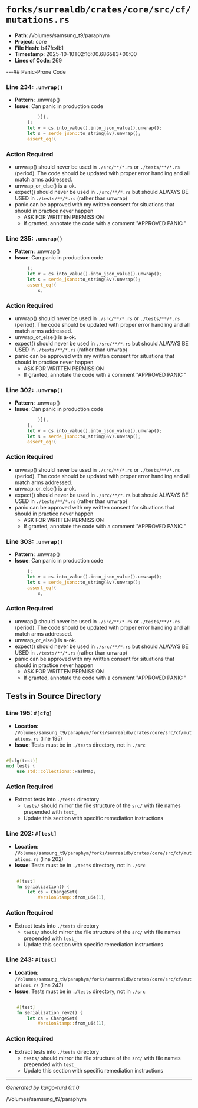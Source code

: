 # `forks/surrealdb/crates/core/src/cf/mutations.rs`

- **Path**: /Volumes/samsung_t9/paraphym
- **Project**: core
- **File Hash**: b47fc4b1  
- **Timestamp**: 2025-10-10T02:16:00.686583+00:00  
- **Lines of Code**: 269

---## Panic-Prone Code


### Line 234: `.unwrap()`

- **Pattern**: .unwrap()
- **Issue**: Can panic in production code

```rust
			)]),
		);
		let v = cs.into_value().into_json_value().unwrap();
		let s = serde_json::to_string(&v).unwrap();
		assert_eq!(
```

### Action Required

- unwrap() should never be used in `./src/**/*.rs` or `./tests/**/*.rs` (period). The code should be updated with proper error handling and all match arms addressed.
- unwrap_or_else() is a-ok. 
- expect() should never be used in `./src/**/*.rs` but should ALWAYS BE USED in `./tests/**/*.rs` (rather than unwrap)
- panic can be approved with my written consent for situations that should in practice never happen  
  - ASK FOR WRITTEN PERMISSION
  - If granted, annotate the code with a comment "APPROVED PANIC "


### Line 235: `.unwrap()`

- **Pattern**: .unwrap()
- **Issue**: Can panic in production code

```rust
		);
		let v = cs.into_value().into_json_value().unwrap();
		let s = serde_json::to_string(&v).unwrap();
		assert_eq!(
			s,
```

### Action Required

- unwrap() should never be used in `./src/**/*.rs` or `./tests/**/*.rs` (period). The code should be updated with proper error handling and all match arms addressed.
- unwrap_or_else() is a-ok. 
- expect() should never be used in `./src/**/*.rs` but should ALWAYS BE USED in `./tests/**/*.rs` (rather than unwrap)
- panic can be approved with my written consent for situations that should in practice never happen  
  - ASK FOR WRITTEN PERMISSION
  - If granted, annotate the code with a comment "APPROVED PANIC "


### Line 302: `.unwrap()`

- **Pattern**: .unwrap()
- **Issue**: Can panic in production code

```rust
			)]),
		);
		let v = cs.into_value().into_json_value().unwrap();
		let s = serde_json::to_string(&v).unwrap();
		assert_eq!(
```

### Action Required

- unwrap() should never be used in `./src/**/*.rs` or `./tests/**/*.rs` (period). The code should be updated with proper error handling and all match arms addressed.
- unwrap_or_else() is a-ok. 
- expect() should never be used in `./src/**/*.rs` but should ALWAYS BE USED in `./tests/**/*.rs` (rather than unwrap)
- panic can be approved with my written consent for situations that should in practice never happen  
  - ASK FOR WRITTEN PERMISSION
  - If granted, annotate the code with a comment "APPROVED PANIC "


### Line 303: `.unwrap()`

- **Pattern**: .unwrap()
- **Issue**: Can panic in production code

```rust
		);
		let v = cs.into_value().into_json_value().unwrap();
		let s = serde_json::to_string(&v).unwrap();
		assert_eq!(
			s,
```

### Action Required

- unwrap() should never be used in `./src/**/*.rs` or `./tests/**/*.rs` (period). The code should be updated with proper error handling and all match arms addressed.
- unwrap_or_else() is a-ok. 
- expect() should never be used in `./src/**/*.rs` but should ALWAYS BE USED in `./tests/**/*.rs` (rather than unwrap)
- panic can be approved with my written consent for situations that should in practice never happen  
  - ASK FOR WRITTEN PERMISSION
  - If granted, annotate the code with a comment "APPROVED PANIC "

## Tests in Source Directory


### Line 195: `#[cfg]`

- **Location**: `/Volumes/samsung_t9/paraphym/forks/surrealdb/crates/core/src/cf/mutations.rs` (line 195)
- **Issue**: Tests must be in `./tests` directory, not in `./src`

```rust

#[cfg(test)]
mod tests {
	use std::collections::HashMap;

```

### Action Required

- Extract tests into `./tests` directory
  - `tests/` should mirror the file structure of the `src/` with file names prepended with `test_`
  - Update this section with specific remediation instructions
  


### Line 202: `#[test]`

- **Location**: `/Volumes/samsung_t9/paraphym/forks/surrealdb/crates/core/src/cf/mutations.rs` (line 202)
- **Issue**: Tests must be in `./tests` directory, not in `./src`

```rust

	#[test]
	fn serialization() {
		let cs = ChangeSet(
			VersionStamp::from_u64(1),
```

### Action Required

- Extract tests into `./tests` directory
  - `tests/` should mirror the file structure of the `src/` with file names prepended with `test_`
  - Update this section with specific remediation instructions
  


### Line 243: `#[test]`

- **Location**: `/Volumes/samsung_t9/paraphym/forks/surrealdb/crates/core/src/cf/mutations.rs` (line 243)
- **Issue**: Tests must be in `./tests` directory, not in `./src`

```rust

	#[test]
	fn serialization_rev2() {
		let cs = ChangeSet(
			VersionStamp::from_u64(1),
```

### Action Required

- Extract tests into `./tests` directory
  - `tests/` should mirror the file structure of the `src/` with file names prepended with `test_`
  - Update this section with specific remediation instructions
  

---

*Generated by kargo-turd 0.1.0*

/Volumes/samsung_t9/paraphym
